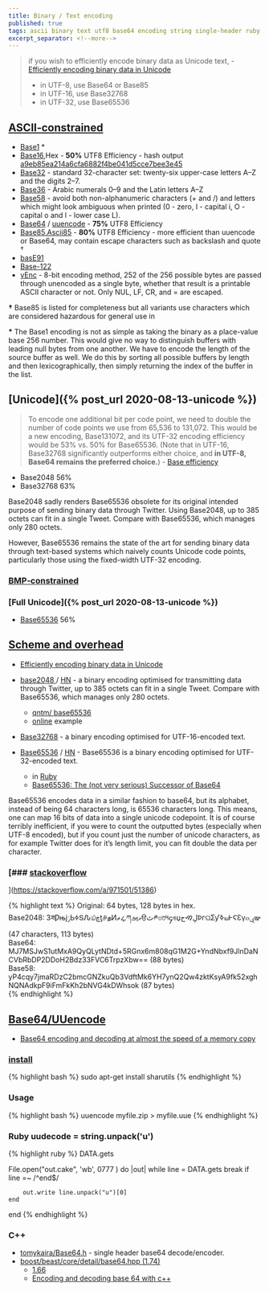 ```yaml
---
title: Binary / Text encoding
published: true
tags: ascii binary text utf8 base64 encoding string single-header ruby c++
excerpt_separator: <!--more-->
---
```

> if you wish to efficiently encode binary data as Unicode text, - [Efficiently encoding binary data in Unicode ](https://qntm.org/unicodings)
> -    in UTF-8, use Base64 or Base85
> -    in UTF-16, use Base32768
> -    in UTF-32, use Base65536

## [ASCII‑constrained](https://en.wikipedia.org/wiki/ASCII)
- [Base1](https://github.com/qntm/base1) \*
- [Base16](https://en.wikipedia.org/wiki/Hexadecimal),Hex -  **50%** UTF8 Efficiency - hash output [a9eb85ea214a6cfa6882f4be041d5cce7bee3e45](https://blog.thoughtram.io/git/2014/11/18/the-anatomy-of-a-git-commit.html)
- [Base32](https://en.wikipedia.org/wiki/Base32) - standard 32-character set: twenty-six upper-case letters A–Z and the digits 2–7.
- [Base36](https://en.wikipedia.org/wiki/Base36) - Arabic numerals 0–9 and the Latin letters A–Z
- [Base58](https://en.wikipedia.org/wiki/Binary-to-text_encoding#Base58) - avoid both non-alphanumeric characters (+ and /) and letters which might look ambiguous when printed (0 - zero, I - capital i, O - capital o and l - lower case L).
- [Base64](https://en.wikipedia.org/wiki/Base64) / [uuencode](https://en.wikipedia.org/wiki/Uuencode) -  **75%** UTF8 Efficiency
- [Base85,Ascii85](https://en.wikipedia.org/wiki/Ascii85) - **80%** UTF8 Efficiency - more efficient than uuencode or Base64, may contain escape characters such as backslash and quote †
- [basE91](http://base91.sourceforge.net/)
- [Base-122](https://github.com/kevinAlbs/Base122)
- [yEnc](https://en.wikipedia.org/wiki/YEnc) - 8-bit encoding method, 252 of the 256 possible bytes are passed through unencoded as a single byte, whether that result is a printable ASCII character or not. Only NUL, LF, CR, and = are escaped.

<!--more-->
**†** Base85 is listed for completeness but all variants use characters which are considered hazardous for general use in 

**\***  The Base1 encoding is not as simple as taking the binary as a place-value base 256 number. This would give no way to distinguish buffers with leading null bytes from one another. We have to encode the length of the source buffer as well. We do this by sorting all possible buffers by length and then lexicographically, then simply returning the index of the buffer in the list.

## [Unicode]({% post_url 2020-08-13-unicode %})

> To encode one additional bit per code point, we need to double the number of code points we use from 65,536 to 131,072. This would be a new encoding, Base131072, and its UTF-32 encoding efficiency would be 53% vs. 50% for Base65536. (Note that in UTF-16, Base32768 significantly outperforms either choice, and **in UTF-8, Base64 remains the preferred choice.**) - [Base efficiency](https://github.com/qntm/base65536)

- Base2048  56%
- Base32768  63%

Base2048 sadly renders Base65536 obsolete for its original intended purpose of sending binary data through Twitter. Using Base2048, up to 385 octets can fit in a single Tweet. Compare with Base65536, which manages only 280 octets.

However, Base65536 remains the state of the art for sending binary data through text-based systems which naively counts Unicode code points, particularly those using the fixed-width UTF-32 encoding.

### [BMP‑constrained](https://github.com/qntm/base65536)


### [Full Unicode]({% post_url 2020-08-13-unicode %})
- [Base65536](https://github.com/qntm/base65536) 56%

## [Scheme and overhead](https://en.wikipedia.org/wiki/Binary-to-text_encoding)


- [Efficiently encoding binary data in Unicode ](https://qntm.org/unicodings)

- [base2048 ](https://github.com/qntm/base2048) / [HN](https://news.ycombinator.com/item?id=31281305) - a binary encoding optimised for transmitting data through Twitter, up to 385 octets can fit in a single Tweet. Compare with Base65536, which manages only 280 octets.
	- [qntm/ base65536](https://github.com/qntm/base65536) 
	- [online](https://repl.it/@YvesDufournaud/HauntingGrandExecutable#index.js) example
    
- [Base32768](https://github.com/qntm/base32768) - a binary encoding optimised for UTF-16-encoded text.

- [Base65536](https://github.com/qntm/base65536) / [HN](https://news.ycombinator.com/item?id=14468818) - Base65536 is a binary encoding optimised for UTF-32-encoded text.
	- in [Ruby](https://github.com/coderobe/base65536-ruby)
    - [Base65536: The (not very serious) Successor of Base64](https://www.isticktoit.net/?p=1504)

Base65536 encodes data in a similar fashion to base64, but its alphabet, instead of being 64 characters long, is 65536 characters long. This means, one can map 16 bits of data into a single unicode codepoint.
It is of course terribly inefficient, if you were to count the outputted bytes (especially when UTF-8 encoded), but if you count just the number of unicode characters, as for example Twitter does for it’s length limit, you can fit double the data per character.
   
### [### [stackoverflow](https://stackoverflow.com/a/971501/51386)
](https://stackoverflow.com/a/971501/51386)

{% highlight text %}
Original:  64 bytes, 128 bytes in hex.  
Base2048: ЗཟǷњϳݫЬߦՏԈ௰ڿƫ௪தͶޡഺཀވࡌੳٿ༲৩ত༥၄ঙџڸࠑحϷгଘƩƴߢய߅ϚƐγ๓ۑఞ (47 characters, 113 bytes)  
Base64:   MJ7MSJwS1utMxA9QyQLytNDtd+5RGnx6m808qG1M2G+YndNbxf9JlnDaNCVbRbDP2DDoH2Bdz33FVC6TrpzXbw== (88 bytes)  
Base58:   yP4cqy7jmaRDzC2bmcGNZkuQb3VdftMk6YH7ynQ2Qw4zktKsyA9fk52xghNQNAdkpF9iFmFkKh2bNVG4kDWhsok (87 bytes)  
{% endhighlight %}


## [Base64/UUencode](https://en.wikipedia.org/wiki/Uuencode)
- [Base64 encoding and decoding at almost the speed of a memory copy](https://news.ycombinator.com/item?id=21459839)

### [install](https://askubuntu.com/questions/232440/how-do-i-install-uudecode#232444)
{% highlight bash %}
sudo apt-get install sharutils
{% endhighlight %}

### Usage
{% highlight bash %}
uuencode myfile.zip <filename> > myfile.uue
{% endhighlight %}

### Ruby uudecode = string.unpack('u')
{% highlight ruby %}
DATA.gets

File.open("out.cake", 'wb', 0777 ) do |out|
	while line = DATA.gets
    	break if line =~ /^end$/

    	out.write line.unpack("u")[0]
	end
end
{% endhighlight %}

### C++ 
- [tomykaira/Base64.h](https://gist.github.com/tomykaira/f0fd86b6c73063283afe550bc5d77594) - single header base64 decode/encoder. 
- [boost/beast/core/detail/base64.hpp (1.74)](https://www.boost.org/doc/libs/1_74_0/boost/beast/core/detail/base64.ipp)
  - [1.66](https://www.boost.org/doc/libs/1_66_0/boost/beast/core/detail/base64.hpp)
  - [Encoding and decoding base 64 with c++](https://renenyffenegger.ch/notes/development/Base64/Encoding-and-decoding-base-64-with-cpp/)

